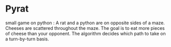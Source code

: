 # Pyrat
small game on python :  A rat and a python are on opposite sides of a maze. Cheeses are scattered throughout the maze. The goal is to eat more pieces of cheese than your opponent. The algorithm decides which path to take on a turn-by-turn basis.
